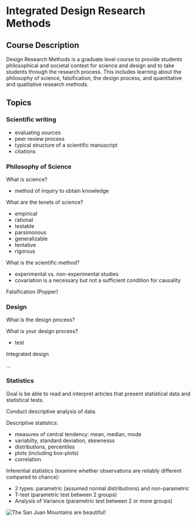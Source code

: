 # Integrated Design Research Methods

## Course Description

Design Research Methods is a graduate level course to provide students philosophical and societal context for science and design and to take students through the research process. This includes learning about the philosophy of science, falsification, the design process, and quantitative and qualitative research methods.

## Topics

### Scientific writing

- evaluating sources
- peer review process
- typical structure of a scientific manuscript
- citations


### Philosophy of Science

What is science?
- method of inquiry to obtain knowledge

What are the tenets of science?
- empirical
- rational
- testable
- parsimonous
- generalizable
- tentative
- rigorous

What is the scientific method?
- experimental vs. non-experimental studies
- covariation is a necessary but not a sufficient condition for causality

Falsification (Popper)

### Design

What is the design process?

What is your design process?
- test

Integrated design

...


### Statistics

Goal is be able to read and interpret articles that present statistical data and statistical tests.

Conduct descriptive analysis of data.

Descriptive statistics: 
  - measures of central tendency: mean, median, mode
  - variabilty, standard deviation, skewnesss
  - distributions, percentiles
  - plots (including box-plots)
  - correlation

Inferential statistics (examine whether observations are reliably different compared to chance):
  - 2 types: parametric (assumed normal distributions) and non-parametric
  - T-test (parametric test between 2 groups)
  - Analysis of Variance (parametric test between 2 or more groups)

![The San Juan Mountains are beautiful!](https://user-images.githubusercontent.com/3652906/157090100-4698fd31-b161-4d2e-84ee-764e753b785f.png "San Juan Mountains")

